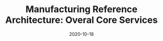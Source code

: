 ---
title: "Manufacturing Reference Architecture: Overal Core Services"
status: "Draft"
version: "1.0"
organisationName: "Open Manufacturing Platform"
date: "2020-10-18"
copyrightDate: "2020"
---
